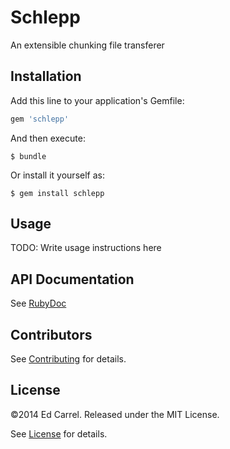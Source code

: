 # Schlepp

An extensible chunking file transferer

## Installation

Add this line to your application's Gemfile:

```ruby
gem 'schlepp'
```

And then execute:

    $ bundle

Or install it yourself as:

    $ gem install schlepp

## Usage

TODO: Write usage instructions here

API Documentation
-------------

See [RubyDoc](http://rubydoc.info/github/azanar/schlepp/index)

Contributors
------------

See [Contributing](CONTRIBUTING.md) for details.

License
-------

&copy;2014 Ed Carrel. Released under the MIT License.

See [License](LICENSE) for details.
